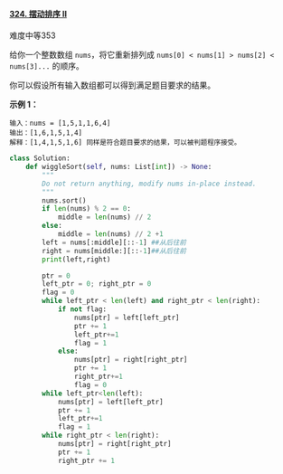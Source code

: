 #### [324. 摆动排序 II](https://leetcode.cn/problems/wiggle-sort-ii/)

难度中等353

给你一个整数数组 `nums`，将它重新排列成 `nums[0] < nums[1] > nums[2] < nums[3]...` 的顺序。

你可以假设所有输入数组都可以得到满足题目要求的结果。

 

**示例 1：**

```
输入：nums = [1,5,1,1,6,4]
输出：[1,6,1,5,1,4]
解释：[1,4,1,5,1,6] 同样是符合题目要求的结果，可以被判题程序接受。
```



```python
class Solution:
    def wiggleSort(self, nums: List[int]) -> None:
        """
        Do not return anything, modify nums in-place instead.
        """
        nums.sort()
        if len(nums) % 2 == 0:
            middle = len(nums) // 2
        else:
            middle = len(nums) // 2 +1
        left = nums[:middle][::-1] ##从后往前
        right = nums[middle:][::-1]##从后往前
        print(left,right)

        ptr = 0
        left_ptr = 0; right_ptr = 0
        flag = 0
        while left_ptr < len(left) and right_ptr < len(right):
            if not flag:
                nums[ptr] = left[left_ptr]
                ptr += 1
                left_ptr+=1
                flag = 1
            else:
                nums[ptr] = right[right_ptr]
                ptr += 1
                right_ptr+=1
                flag = 0
        while left_ptr<len(left):
            nums[ptr] = left[left_ptr]
            ptr += 1
            left_ptr+=1
            flag = 1
        while right_ptr < len(right):
            nums[ptr] = right[right_ptr]
            ptr += 1
            right_ptr += 1
           
```

